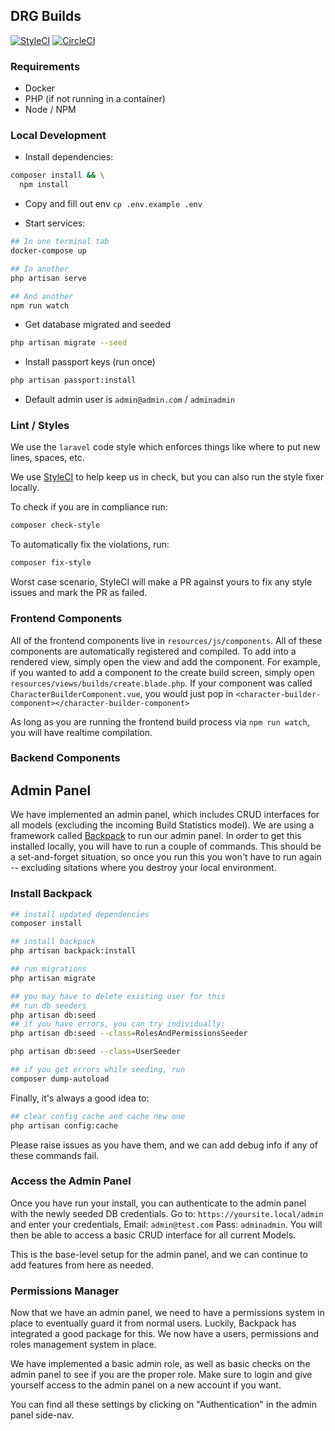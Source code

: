 
## DRG Builds
[![StyleCI](https://github.styleci.io/repos/260825558/shield?branch=master)](https://github.styleci.io/repos/260825558)
[![CircleCI](https://circleci.com/gh/drg-tools/karl.gg.svg?style=svg)](https://circleci.com/gh/drg-tools/karl.gg)

### Requirements

- Docker
- PHP (if not running in a container)
- Node / NPM

### Local Development

- Install dependencies: 

```bash
composer install && \
  npm install
```

- Copy and fill out env `cp .env.example .env`

- Start services:

```bash
## In one terminal tab
docker-compose up

## In another
php artisan serve

## And another
npm run watch
```

- Get database migrated and seeded

```bash
php artisan migrate --seed
```

- Install passport keys (run once)

```bash
php artisan passport:install
```

- Default admin user is `admin@admin.com` / `adminadmin`

### Lint / Styles

We use the `laravel` code style which enforces things like where to put new lines, spaces, etc.

We use [StyleCI](https://styleci.io/) to help keep us in check, but you can also run the style fixer locally.

To check if you are in compliance run:

```bash
composer check-style
```

To automatically fix the violations, run:

```bash
composer fix-style
```

Worst case scenario, StyleCI will make a PR against yours to fix any style issues and mark the PR as failed.

### Frontend Components

All of the frontend components live in `resources/js/components`. All of these components are automatically
registered and compiled. To add into a rendered view, simply open the view and add the component. For example, if
you wanted to add a component to the create build screen, simply open `resources/views/builds/create.blade.php`. If
your component was called `CharacterBuilderComponent.vue`, you would just pop in
`<character-builder-component></character-builder-component>`

As long as you are running the frontend build process via `npm run watch`, you will have realtime compilation.

### Backend Components

## Admin Panel
We have implemented an admin panel, which includes CRUD interfaces for all models (excluding the incoming Build Statistics model). We are using a framework called [Backpack](https://backpackforlaravel.com/docs/4.1/introduction) to run our admin panel. In order to get this installed locally, you will have to run a couple of commands. This should be a set-and-forget situation, so once you run this you won't have to run again -- excluding sitations where you destroy your local environment.

### Install Backpack

```bash
## install updated dependencies
composer install

## install backpack
php artisan backpack:install

## run migrations
php artisan migrate

## you may have to delete existing user for this
## run db seeders
php artisan db:seed
## if you have errors, you can try individually:
php artisan db:seed --class=RolesAndPermissionsSeeder

php artisan db:seed --class=UserSeeder

## if you get errors while seeding, run
composer dump-autoload
```

Finally, it's always a good idea to:
```bash
## clear config cache and cache new one
php artisan config:cache
```


Please raise issues as you have them, and we can add debug info if any of these commands fail.

### Access the Admin Panel
Once you have run your install, you can authenticate to the admin panel with the newly seeded DB credentials. Go to: `https://yoursite.local/admin` and enter your credentials, Email: `admin@test.com` Pass: `adminadmin`. You will then be able to access a basic CRUD interface for all current Models.

This is the base-level setup for the admin panel, and we can continue to add features from here as needed.

### Permissions Manager
Now that we have an admin panel, we need to have a permissions system in place to eventually guard it from normal users. Luckily, Backpack has integrated a good package for this. We now have a users, permissions and roles management system in place. 

We have implemented a basic admin role, as well as basic checks on the admin panel to see if you are the proper role. Make sure to login and give yourself access to the admin panel on a new account if you want.

You can find all these settings by clicking on "Authentication" in the admin panel side-nav.
